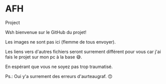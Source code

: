 # AFH
Project

Wsh bienvenue sur le GitHub du projet!

Les images ne sont pas ici (flemme de tous envoyer).

Les liens vers d'autres fichiers seront surrement différent pour vous
car j'ai fais le projet sur mon pc à la base 😅.

En espérant que vous ne soyez pas trop traumatisé.

Ps.: Oui y'a surrement des erreurs d'aurteaugraf. 🙃
